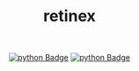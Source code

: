 <h1 align="center">retinex</h1></br>

<p align="center">
    <a href="#"><img alt="python Badge" src="https://img.shields.io/badge/Made%20with-Python-1f425f.svg"/></a>
    <a href="#"><img alt="python Badge" src="https://badgen.net/github/commits/micromatch/micromatch"/></a>
</p>
